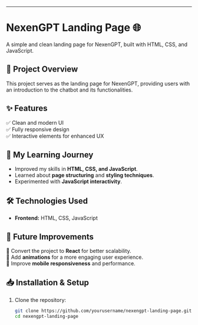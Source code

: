 
---

# NexenGPT Landing Page 🌐  
A simple and clean landing page for NexenGPT, built with HTML, CSS, and JavaScript.

## 📌 Project Overview  
This project serves as the landing page for NexenGPT, providing users with an introduction to the chatbot and its functionalities.

## ✨ Features  
✅ Clean and modern UI  
✅ Fully responsive design  
✅ Interactive elements for enhanced UX  

## 📖 My Learning Journey  
- Improved my skills in **HTML, CSS, and JavaScript**.  
- Learned about **page structuring** and **styling techniques**.  
- Experimented with **JavaScript interactivity**.  

## 🛠 Technologies Used  
- **Frontend:** HTML, CSS, JavaScript  

## 🚀 Future Improvements  
🔹 Convert the project to **React** for better scalability.  
🔹 Add **animations** for a more engaging user experience.  
🔹 Improve **mobile responsiveness** and performance.  

## 📥 Installation & Setup  
1. Clone the repository:  
   ```bash
   git clone https://github.com/yourusername/nexengpt-landing-page.git
   cd nexengpt-landing-page
